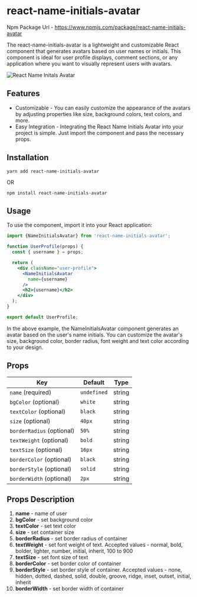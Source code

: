 # react-name-initials-avatar

Npm Package Url - https://www.npmjs.com/package/react-name-initials-avatar

The react-name-initials-avatar is a lightweight and customizable React component that generates avatars based on user names or initials. This component is ideal for user profile displays, comment sections, or any application where you want to visually represent users with avatars.

![React Name Initals Avatar](https://thepracticaldev.s3.amazonaws.com/i/1j0j5i6pfdw71egakfgl.png)

## Features 
 - Customizable - You can easily customize the appearance of the avatars by adjusting properties like size, background colors, text colors, and more.
 - Easy Integration - Integrating the React Name Initials Avatar into your project is simple. Just import the component and pass the necessary props.

## Installation

```
yarn add react-name-initials-avatar
```
OR
```
npm install react-name-initials-avatar
```

## Usage

To use the component, import it into your React application:

```jsx
import {NameInitialsAvatar} from 'react-name-initials-avatar';

function UserProfile(props) {
  const { username } = props;

  return (
    <div className="user-profile">
      <NameInitialsAvatar
        name={username}
      />
      <h2>{username}</h2>
    </div>
  );
}

export default UserProfile;

```

In the above example, the NameInitialsAvatar component generates an avatar based on the user's name initials. You can customize the avatar's size, background color, border radius, font weight and text color according to your design.
 
## Props


| Key               | Default    | Type            |  
| ----------------- | -----------| ----------------| 
| `name` (required) | `undefined`| string          | 
| `bgColor` (optional)        | `white`    | string          |
| `textColor` (optional)     | `black`    | string          |
| `size` (optional)           | `40px`     | string          |
| `borderRadius` (optional)    | `50%`      | string          |
| `textWeight` (optional)     | `bold`     | string | number |
| `textSize` (optional)       | `16px`     | string          |
| `borderColor` (optional)   | `black`    | string          |
| `borderStyle` (optional)    | `solid`    | string          |
| `borderWidth` (optional)    | `2px`      | string          | 


## Props Description

1. **name** - name of user   
2. **bgColor** - set background color 
3. **textColor** - set text color 
4. **size** - set container size 
5. **borderRadius** - set border radius of container
6. **textWeight** - set font weight of text. Accepted values - normal, bold, bolder, lighter, number, initial, inherit, 100 to 900 
7. **textSize** - set font size of text
8. **borderColor** - set border color of container
9. **borderStyle** - set border style of container. Accepted values - none, hidden, dotted, dashed, solid, double, groove, ridge, inset, outset, initial, inherit
10. **borderWidth** - set border width of container

